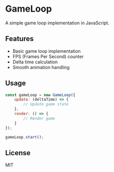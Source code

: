 # GameLoop

A simple game loop implementation in JavaScript.

## Features

- Basic game loop implementation
- FPS (Frames Per Second) counter
- Delta time calculation
- Smooth animation handling

## Usage

```javascript
const gameLoop = new GameLoop({
    update: (deltaTime) => {
        // Update game state
    },
    render: () => {
        // Render game
    }
});

gameLoop.start();
```

## License

MIT 